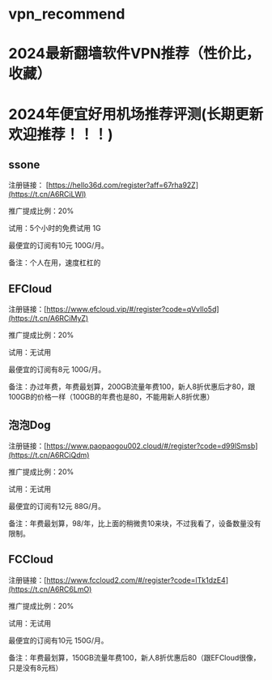# vpn_recommend
# 2024最新翻墙软件VPN推荐（性价比，收藏）
# 2024年便宜好用机场推荐评测(长期更新 欢迎推荐！！！)

## ssone
注册链接： [https://hello36d.com/register?aff=67rha92Z](https://t.cn/A6RCiLWl)

推广提成比例：20%

试用：5个小时的免费试用 1G

最便宜的订阅有10元 100G/月。

备注：个人在用，速度杠杠的

## EFCloud
注册链接：[https://www.efcloud.vip/#/register?code=qVvIlo5d](https://t.cn/A6RCiMyZ)

推广提成比例：20%

试用：无试用

最便宜的订阅有8元 100G/月。

备注：办过年费，年费最划算，200GB流量年费100，新人8折优惠后才80，跟100GB的价格一样（100GB的年费也是80，不能用新人8折优惠）

## 泡泡Dog
注册链接：[https://www.paopaogou002.cloud/#/register?code=d99lSmsb](https://t.cn/A6RCiQdm)

推广提成比例：20%

试用：无试用

最便宜的订阅有12元 88G/月。

备注：年费最划算，98/年，比上面的稍微贵10来块，不过我看了，设备数量没有限制。

## FCCloud
注册链接：[https://www.fccloud2.com/#/register?code=lTk1dzE4](https://t.cn/A6RC6LmO)  

推广提成比例：20%

试用：无试用

最便宜的订阅有10元 150G/月。

备注：年费最划算，150GB流量年费100，新人8折优惠后80（跟EFCloud很像，只是没有8元档）


